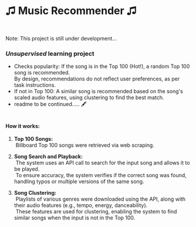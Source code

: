 <h1>&#9835; Music Recommender &#9835;</h1><br>

Note: This project is still under development...<br>

<h3><i>Unsupervised</i> learning project</h3>

- Checks popularity: If the song is in the Top 100 (Hot!), a random Top 100 song is recommended. <br>
By design, recommendations do not reflect user preferences, as per task instructions.
- If not in Top 100: A similar song is recommended based on the song's scaled audio features, using clustering to find the best match.
- readme to be continued..... &#128395; <br><br>
<h4>How it works:</h4><n>

1. **Top 100 Songs:** <br>
  &nbsp;Billboard Top 100 songs were retrieved via web scraping.

2. **Song Search and Playback:** <br>
    &nbsp;The system uses an API call to search for the input song and allows it to be played. <br>
    &nbsp;To ensure accuracy, the system verifies if the correct song was found, handling typos or multiple versions of the same song.

3. **Song Clustering:** <br>
    &nbsp;Playlists of various genres were downloaded using the API, along with their audio features (e.g., tempo, energy, danceability).<br>
    &nbsp;These features are used for clustering, enabling the system to find similar songs when the input is not in the Top 100.
